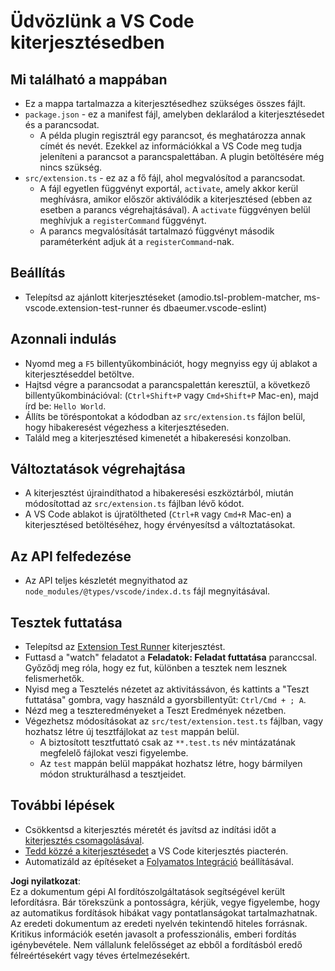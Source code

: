 # Üdvözlünk a VS Code kiterjesztésedben

## Mi található a mappában

* Ez a mappa tartalmazza a kiterjesztésedhez szükséges összes fájlt.
* `package.json` - ez a manifest fájl, amelyben deklarálod a kiterjesztésedet és a parancsodat.
  * A példa plugin regisztrál egy parancsot, és meghatározza annak címét és nevét. Ezekkel az információkkal a VS Code meg tudja jeleníteni a parancsot a parancspalettában. A plugin betöltésére még nincs szükség.
* `src/extension.ts` - ez az a fő fájl, ahol megvalósítod a parancsodat.
  * A fájl egyetlen függvényt exportál, `activate`, amely akkor kerül meghívásra, amikor először aktiválódik a kiterjesztésed (ebben az esetben a parancs végrehajtásával). A `activate` függvényen belül meghívjuk a `registerCommand` függvényt.
  * A parancs megvalósítását tartalmazó függvényt második paraméterként adjuk át a `registerCommand`-nak.

## Beállítás

* Telepítsd az ajánlott kiterjesztéseket (amodio.tsl-problem-matcher, ms-vscode.extension-test-runner és dbaeumer.vscode-eslint)

## Azonnali indulás

* Nyomd meg a `F5` billentyűkombinációt, hogy megnyiss egy új ablakot a kiterjesztéseddel betöltve.
* Hajtsd végre a parancsodat a parancspalettán keresztül, a következő billentyűkombinációval: (`Ctrl+Shift+P` vagy `Cmd+Shift+P` Mac-en), majd írd be: `Hello World`.
* Állíts be töréspontokat a kódodban az `src/extension.ts` fájlon belül, hogy hibakeresést végezhess a kiterjesztéseden.
* Találd meg a kiterjesztésed kimenetét a hibakeresési konzolban.

## Változtatások végrehajtása

* A kiterjesztést újraindíthatod a hibakeresési eszköztárból, miután módosítottad az `src/extension.ts` fájlban lévő kódot.
* A VS Code ablakot is újratöltheted (`Ctrl+R` vagy `Cmd+R` Mac-en) a kiterjesztésed betöltéséhez, hogy érvényesítsd a változtatásokat.

## Az API felfedezése

* Az API teljes készletét megnyithatod az `node_modules/@types/vscode/index.d.ts` fájl megnyitásával.

## Tesztek futtatása

* Telepítsd az [Extension Test Runner](https://marketplace.visualstudio.com/items?itemName=ms-vscode.extension-test-runner) kiterjesztést.
* Futtasd a "watch" feladatot a **Feladatok: Feladat futtatása** paranccsal. Győződj meg róla, hogy ez fut, különben a tesztek nem lesznek felismerhetők.
* Nyisd meg a Tesztelés nézetet az aktivitássávon, és kattints a "Teszt futtatása" gombra, vagy használd a gyorsbillentyűt: `Ctrl/Cmd + ; A`.
* Nézd meg a teszteredményeket a Teszt Eredmények nézetben.
* Végezhetsz módosításokat az `src/test/extension.test.ts` fájlban, vagy hozhatsz létre új tesztfájlokat az `test` mappán belül.
  * A biztosított tesztfuttató csak az `**.test.ts` név mintázatának megfelelő fájlokat veszi figyelembe.
  * Az `test` mappán belül mappákat hozhatsz létre, hogy bármilyen módon strukturálhasd a tesztjeidet.

## További lépések

* Csökkentsd a kiterjesztés méretét és javítsd az indítási időt a [kiterjesztés csomagolásával](https://code.visualstudio.com/api/working-with-extensions/bundling-extension).
* [Tedd közzé a kiterjesztésedet](https://code.visualstudio.com/api/working-with-extensions/publishing-extension) a VS Code kiterjesztés piacterén.
* Automatizáld az építéseket a [Folyamatos Integráció](https://code.visualstudio.com/api/working-with-extensions/continuous-integration) beállításával.

**Jogi nyilatkozat**:  
Ez a dokumentum gépi AI fordítószolgáltatások segítségével került lefordításra. Bár törekszünk a pontosságra, kérjük, vegye figyelembe, hogy az automatikus fordítások hibákat vagy pontatlanságokat tartalmazhatnak. Az eredeti dokumentum az eredeti nyelvén tekintendő hiteles forrásnak. Kritikus információk esetén javasolt a professzionális, emberi fordítás igénybevétele. Nem vállalunk felelősséget az ebből a fordításból eredő félreértésekért vagy téves értelmezésekért.